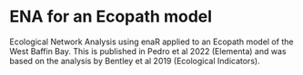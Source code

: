 # ENA for an Ecopath model
Ecological Network Analysis using enaR applied to an Ecopath model of the West Baffin Bay. This is published in Pedro et al 2022 (Elementa) and was based on the analysis by Bentley et al 2019 (Ecological Indicators).

